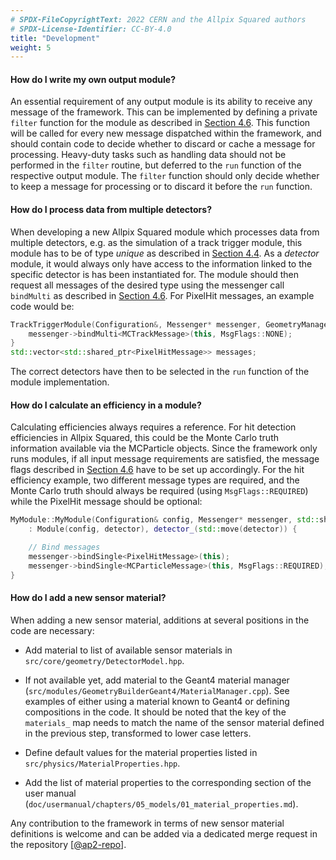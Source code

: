 ```yaml
---
# SPDX-FileCopyrightText: 2022 CERN and the Allpix Squared authors
# SPDX-License-Identifier: CC-BY-4.0
title: "Development"
weight: 5
---
```


#### How do I write my own output module?

An essential requirement of any output module is its ability to receive any message of the framework. This can be implemented
by defining a private `filter` function for the module as described in [Section 4.6](../04_framework/06_messages.md). This
function will be called for every new message dispatched within the framework, and should contain code to decide whether to
discard or cache a message for processing. Heavy-duty tasks such as handling data should not be performed in the `filter`
routine, but deferred to the `run` function of the respective output module. The `filter` function should only decide whether
to keep a message for processing or to discard it before the `run` function.

#### How do I process data from multiple detectors?

When developing a new Allpix Squared module which processes data from multiple detectors, e.g. as the simulation of a track
trigger module, this module has to be of type *unique* as described in [Section 4.4](../04_framework/04_modules.md). As a
*detector* module, it would always only have access to the information linked to the specific detector is has been
instantiated for. The module should then request all messages of the desired type using the messenger call `bindMulti` as
described in [Section 4.6](../04_framework/06_messages.md). For PixelHit messages, an example code would be:

```cpp
TrackTriggerModule(Configuration&, Messenger* messenger, GeometryManager* geo_manager) {
    messenger->bindMulti<MCTrackMessage>(this, MsgFlags::NONE);
}
std::vector<std::shared_ptr<PixelHitMessage>> messages;
```

The correct detectors have then to be selected in the `run` function of the module implementation.

#### How do I calculate an efficiency in a module?

Calculating efficiencies always requires a reference. For hit detection efficiencies in Allpix Squared, this could be the
Monte Carlo truth information available via the MCParticle objects. Since the framework only runs modules, if all input
message requirements are satisfied, the message flags described in
[Section 4.6](../04_framework/06_messages.md#message-flags) have to be set up accordingly. For the hit efficiency example,
two different message types are required, and the Monte Carlo truth should always be required (using `MsgFlags::REQUIRED`)
while the PixelHit message should be optional:

```cpp
MyModule::MyModule(Configuration& config, Messenger* messenger, std::shared_ptr<Detector> detector)
    : Module(config, detector), detector_(std::move(detector)) {

    // Bind messages
    messenger->bindSingle<PixelHitMessage>(this);
    messenger->bindSingle<MCParticleMessage>(this, MsgFlags::REQUIRED);
}
```

#### How do I add a new sensor material?

When adding a new sensor material, additions at several positions in the code are necessary:

- Add material to list of available sensor materials in `src/core/geometry/DetectorModel.hpp`.

- If not available yet, add material to the Geant4 material manager
  (`src/modules/GeometryBuilderGeant4/MaterialManager.cpp`). See examples of either using a material known to Geant4 or
  defining compositions in the code. It should be noted that the key of the `materials_` map needs to match the name of the
  sensor material defined in the previous step, transformed to lower case letters.

- Define default values for the material properties listed in `src/physics/MaterialProperties.hpp`.

- Add the list of material properties to the corresponding section of the user manual
  (`doc/usermanual/chapters/05_models/01_material_properties.md`).

Any contribution to the framework in terms of new sensor material definitions is welcome and can be added via a dedicated
merge request in the repository \[[@ap2-repo]\].


[@ap2-repo]: https://gitlab.cern.ch/allpix-squared/allpix-squared
